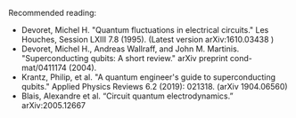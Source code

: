 Recommended reading:
* Devoret, Michel H. "Quantum fluctuations in electrical circuits." Les Houches, Session LXIII 7.8 (1995). (Latest version arXiv:1610.03438 )
* Devoret, Michel H., Andreas Wallraff, and John M. Martinis. "Superconducting qubits: A short review." arXiv preprint cond-mat/0411174 (2004).
* Krantz, Philip, et al. "A quantum engineer's guide to superconducting qubits." Applied Physics Reviews 6.2 (2019): 021318. (arXiv 1904.06560)
* Blais, Alexandre et al. “Circuit quantum electrodynamics.” arXiv:2005.12667